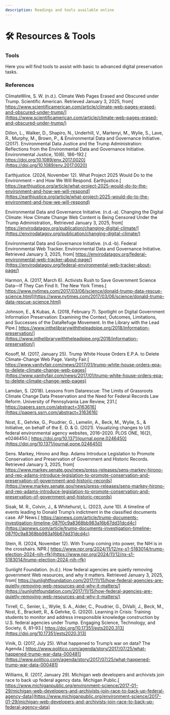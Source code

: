 ```yaml
---
description: Readings and tools available online
---
```


# 🛠️ Resources & Tools

### Tools

Here you will find tools to assist with basic to advanced digital preservation tasks.

### References

ClimateWire, S. W. (n.d.). Climate Web Pages Erased and Obscured under Trump. Scientific American. Retrieved January 3, 2025, from[ https://www.scientificamerican.com/article/climate-web-pages-erased-and-obscured-under-trump/](https://www.scientificamerican.com/article/climate-web-pages-erased-and-obscured-under-trump/)

Dillon, L., Walker, D., Shapiro, N., Underhill, V., Martenyi, M., Wylie, S., Lave, R., Murphy, M., Brown, P., & Environmental Data and Governance Initiative. (2017). Environmental Data Justice and the Trump Administration: Reflections from the Environmental Data and Governance Initiative. Environmental Justice, 10(6), 186–192.[ https://doi.org/10.1089/env.2017.0020](https://doi.org/10.1089/env.2017.0020)

Earthjustice. (2024, November 12). What Project 2025 Would Do to the Environment – and How We Will Respond. Earthjustice.[ https://earthjustice.org/article/what-project-2025-would-do-to-the-environment-and-how-we-will-respond](https://earthjustice.org/article/what-project-2025-would-do-to-the-environment-and-how-we-will-respond)

Environmental Data and Governance Initiative. (n.d.-a). Changing the Digital Climate: How Climate Change Web Content is Being Censored Under the Trump Administration,. Retrieved January 3, 2025, from[ https://envirodatagov.org/publication/changing-digital-climate/](https://envirodatagov.org/publication/changing-digital-climate/)

Environmental Data and Governance Initiative. (n.d.-b). Federal Environmental Web Tracker. Environmental Data and Governance Initiative. Retrieved January 3, 2025, from[ https://envirodatagov.org/federal-environmental-web-tracker-about-page/](https://envirodatagov.org/federal-environmental-web-tracker-about-page/)

Harmon, A. (2017, March 6). Activists Rush to Save Government Science Data—If They Can Find It. The New York Times.[ https://www.nytimes.com/2017/03/06/science/donald-trump-data-rescue-science.html](https://www.nytimes.com/2017/03/06/science/donald-trump-data-rescue-science.html)

Johnson, E., & Kubas, A. (2018, February 7). Spotlight on Digital Government Information Preservation: Examining the Context, Outcomes, Limitations, and Successes of the DataRefuge Movement. In the Library with the Lead Pipe.[ https://www.inthelibrarywiththeleadpipe.org/2018/information-preservation/](https://www.inthelibrarywiththeleadpipe.org/2018/information-preservation/)

Kosoff, M. (2017, January 25). Trump White House Orders E.P.A. to Delete Climate-Change Web Page. Vanity Fair.[ https://www.vanityfair.com/news/2017/01/trump-white-house-orders-epa-to-delete-climate-change-web-pages](https://www.vanityfair.com/news/2017/01/trump-white-house-orders-epa-to-delete-climate-change-web-pages)

Lamdan, S. (2018). Lessons from Datarescue: The Limits of Grassroots Climate Change Data Preservation and the Need for Federal Records Law Reform. University of Pennsylvania Law Review, 231.[ https://papers.ssrn.com/abstract=3163616](https://papers.ssrn.com/abstract=3163616)

Nost, E., Gehrke, G., Poudrier, G., Lemelin, A., Beck, M., Wylie, S., & Initiative, on behalf of the E. D. & G. (2021). Visualizing changes to US federal environmental agency websites, 2016–2020. PLOS ONE, 16(2), e0246450.[ https://doi.org/10.1371/journal.pone.0246450](https://doi.org/10.1371/journal.pone.0246450)

Sens. Markey, Hirono and Rep. Adams Introduce Legislation to Promote Conservation and Preservation of Government and Historic Records. Retrieved January 3, 2025, from[ https://www.markey.senate.gov/news/press-releases/sens-markey-hirono-and-rep-adams-introduce-legislation-to-promote-conservation-and-preservation-of-government-and-historic-records](https://www.markey.senate.gov/news/press-releases/sens-markey-hirono-and-rep-adams-introduce-legislation-to-promote-conservation-and-preservation-of-government-and-historic-records)

Sisak, M. R., Colvin, J., & Whitehurst, L. (2023, June 10). A timeline of events leading to Donald Trump’s indictment in the classified documents case. AP News.[ https://apnews.com/article/trump-documents-investigation-timeline-087f0c9a8368bb983a16b67dd31dcd4c](https://apnews.com/article/trump-documents-investigation-timeline-087f0c9a8368bb983a16b67dd31dcd4c)

Stein, R. (2024, November 12). With Trump coming into power, the NIH is in the crosshairs. NPR.[ https://www.npr.org/2024/11/12/nx-s1-5183014/trump-election-2024-nih-rfk](https://www.npr.org/2024/11/12/nx-s1-5183014/trump-election-2024-nih-rfk)

Sunlight Foundation. (n.d.). How federal agencies are quietly removing government Web resources, and why it matters. Retrieved January 3, 2025, from[ https://sunlightfoundation.com/2017/11/15/how-federal-agencies-are-quietly-removing-web-resources-and-why-it-matters/](https://sunlightfoundation.com/2017/11/15/how-federal-agencies-are-quietly-removing-web-resources-and-why-it-matters/)

Tirrell, C., Senier, L., Wylie, S. A., Alder, C., Poudrier, G., DiValli, J., Beck, M., Nost, E., Brackett, R., & Gehrke, G. (2020). Learning in Crisis: Training students to monitor and address irresponsible knowledge construction by U.S. federal agencies under Trump. Engaging Science, Technology, and Society, 6, 81–93.[ https://doi.org/10.17351/ests2020.313](https://doi.org/10.17351/ests2020.313)

Vinik, D. (2017, July 25). What happened to Trump’s war on data? The Agenda.[ https://www.politico.com/agenda/story/2017/07/25/what-happened-trump-war-data-000481](https://www.politico.com/agenda/story/2017/07/25/what-happened-trump-war-data-000481)

Williams, R. (2017, January 29). Michigan web developers and archivists join race to back up federal agency data. Michigan Public.[ https://www.michiganpublic.org/environment-science/2017-01-29/michigan-web-developers-and-archivists-join-race-to-back-up-federal-agency-data](https://www.michiganpublic.org/environment-science/2017-01-29/michigan-web-developers-and-archivists-join-race-to-back-up-federal-agency-data)
